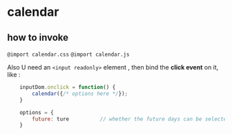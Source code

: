 # calendar

## how to invoke
`@import calendar.css`
`@import calendar.js`

Also U need an `<input readonly>` element , then bind the **click event** on it, like :

```javascript
    inputDom.onclick = function() {
        calendar({/* options here */});
    }

    options = {
        future: ture          // whether the future days can be selected or not
    }
```
